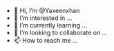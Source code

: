 - 👋 Hi, I’m @Yaxeenxhan
- 👀 I’m interested in ...
- 🌱 I’m currently learning ...
- 💞️ I’m looking to collaborate on ...
- 📫 How to reach me ...

<!---
Yaxeenxhan/Yaxeenxhan is a ✨ special ✨ repository because its `README.md` (this file) appears on your GitHub profile.
You can click the Preview link to take a look at your changes.
--->
